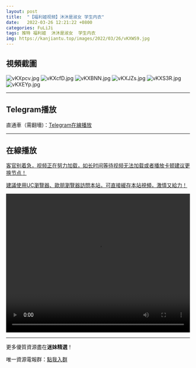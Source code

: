 ```yaml
---
layout: post
title:  "【福利姬视频】沐沐是淑女 学生内衣"
date:   2022-03-26 12:21:22 +0800
categories: FuLiJi
tags: 推特 福利姬  沐沐是淑女  学生内衣
img: https://kanjiantu.top/images/2022/03/26/vKXWS9.jpg
---
```



## 視頻截圖

![vKXpcv.jpg](https://kanjiantu.top/images/2022/03/26/vKXpcv.jpg)
![vKXcfD.jpg](https://kanjiantu.top/images/2022/03/26/vKXcfD.jpg)
![vKXBNN.jpg](https://kanjiantu.top/images/2022/03/26/vKXBNN.jpg)
![vKXJZs.jpg](https://kanjiantu.top/images/2022/03/26/vKXJZs.jpg)
![vKXS3R.jpg](https://kanjiantu.top/images/2022/03/26/vKXS3R.jpg)
![vKXEYp.jpg](https://kanjiantu.top/images/2022/03/26/vKXEYp.jpg)
* * *
## Telegram播放

直通車（需翻墻)：[Telegram在線播放](https://t.me/mimeijingxuan/360)

* * *
## 在線播放
<u>客官别着急，视频正在努力加载，如长时间等待视频无法加载或者播放卡顿建议更换节点！</u>

<u>建議使用UC瀏覽器、歐朋瀏覽器訪問本站，可直接緩存本站視頻，激情又給力！</u>
<center><video src="https://cdn.publer.io/uploads/videos/6246c699db279736bfa80d94/5640917333abb29dc8aa597134a4742e.mp4" width="100%" height="380px" controls="controls"></video></center>


* * *
更多優質資源盡在**迷妹精選**！

唯一資源電報群：[點我入群](https://t.me/mimeijingxuan)


